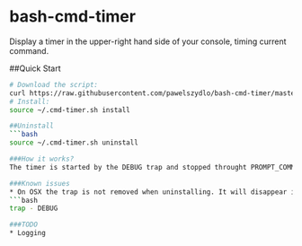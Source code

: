 # bash-cmd-timer
Display a timer in the upper-right hand side of your console, timing current command.

##Quick Start
```bash
# Download the script:
curl https://raw.githubusercontent.com/pawelszydlo/bash-cmd-timer/master/cmd-timer.sh -o ~/.cmd-timer.sh
# Install:
source ~/.cmd-timer.sh install

##Uninstall
```bash
source ~/.cmd-timer.sh uninstall

###How it works?
The timer is started by the DEBUG trap and stopped throught PROMPT_COMMAND.

###Known issues
* On OSX the trap is not removed when uninstalling. It will disappear in your new session or you can remove it manually by running:
```bash
trap - DEBUG

###TODO
* Logging